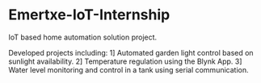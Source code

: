 # Emertxe-IoT-Internship
IoT based home automation solution project.

Developed projects including:
  1] Automated garden light control based on sunlight availability.
  2] Temperature regulation using the Blynk App.
  3] Water level monitoring and control in a tank using serial communication.
